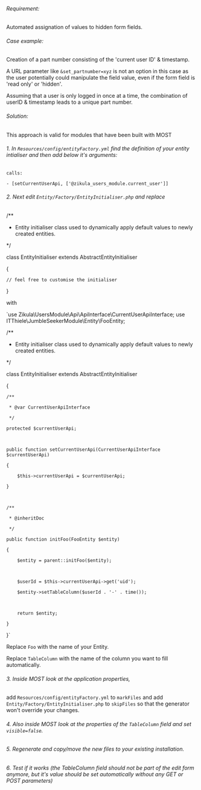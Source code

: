 ###### Requirement:

Automated assignation of values to hidden form fields.

###### Case example:

Creation of a part number consisting of the 'current user ID' & timestamp.

A URL parameter like `&set_partnumber=xyz` is not an option in this case as the user potentially could manipulate the field value, even if the form field is 'read only' or 'hidden'.

Assuming that a user is only logged in once at a time, the combination of userID & timestamp leads to a unique part number.

###### Solution:

This approach is valid for modules that have been built with MOST

###### 1. In `Resources/config/entityFactory.yml` find the definition of your entity intialiser and then add below it's arguments:

`calls:`

`- [setCurrentUserApi, ['@zikula_users_module.current_user']]`


###### 2. Next edit `Entity/Factory/EntityInitialiser.php` and replace

/**

 * Entity initialiser class used to dynamically apply default values to newly created entities.

 */

class EntityInitialiser extends AbstractEntityInitialiser

{

    // feel free to customise the initialiser

}

with

`use Zikula\UsersModule\Api\ApiInterface\CurrentUserApiInterface;
use ITThiele\JumbleSeekerModule\Entity\FooEntity;


/**

 * Entity initialiser class used to dynamically apply default values to newly created entities.

 */

class EntityInitialiser extends AbstractEntityInitialiser

{

    /**

     * @var CurrentUserApiInterface

     */

    protected $currentUserApi;



    public function setCurrentUserApi(CurrentUserApiInterface $currentUserApi)

    {

        $this->currentUserApi = $currentUserApi;

    }



    /**

     * @inheritDoc

     */

    public function initFoo(FooEntity $entity)

    {

        $entity = parent::initFoo($entity);



        $userId = $this->currentUserApi->get('uid');

        $entity->setTableColumn($userId . '-' . time());



        return $entity;

    }

}`

Replace `Foo` with the name of your Entity.

Replace `TableColumn` with the name of the column you want to fill automatically.

###### 3. Inside MOST look at the application properties,

add `Resources/config/entityFactory.yml` to `markFiles` and
add `Entity/Factory/EntityInitialiser.php` to `skipFiles`
so that the generator won't override your changes.

###### 4. Also inside MOST look at the properties of the `TableColumn` field and set `visible=false`.

###### 5. Regenerate and copy/move the new files to your existing installation.

###### 6. Test if it works (the TableColumn field should not be part of the edit form anymore, but it's value should be set automatically without any GET or POST parameters)
